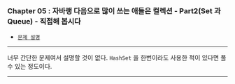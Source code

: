 
### Chapter 05 : 자바랭 다음으로 많이 쓰는 애들은 컬렉션 - Part2(Set 과 Queue) - 직접해 봅시다

- [`문제 설명`](./README.md)

---

너무 간단한 문제여서 설명할 것이 없다. `HashSet` 을 한번이라도 사용한 적이 있다면 풀 수 있는 정도이다.

---
